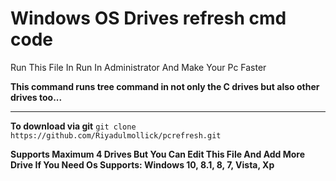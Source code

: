 # Windows OS Drives refresh cmd code
Run This File In Run In Administrator And Make Your Pc Faster

**This command runs tree command in not only the C drives but also other drives too...**

------------
**To download via git**
`git clone https://github.com/Riyadulmollick/pcrefresh.git`

**Supports Maximum 4 Drives But You Can Edit This File And Add More Drive If You Need
Os Supports: Windows 10, 8.1, 8, 7, Vista, Xp**
